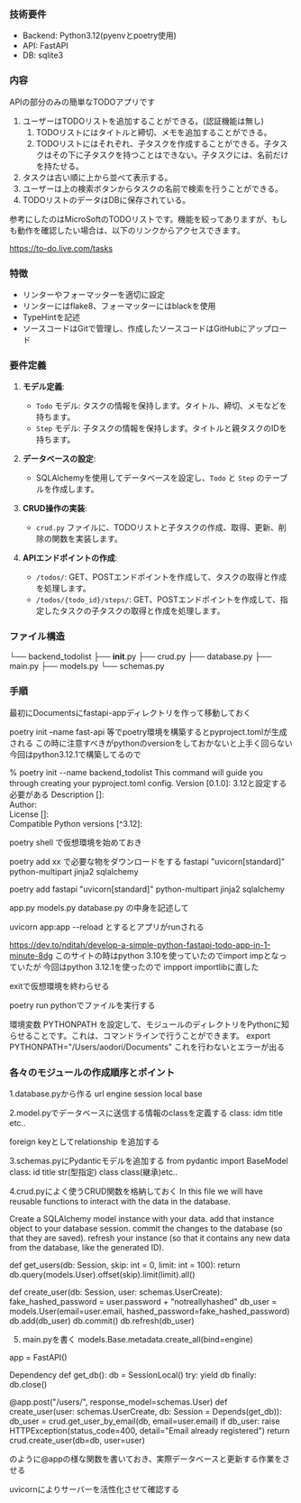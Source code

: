 ### 技術要件

- Backend: Python3.12(pyenvとpoetry使用)
- API: FastAPI
- DB: sqlite3

### 内容

APIの部分のみの簡単なTODOアプリです

1. ユーザーはTODOリストを追加することができる。(認証機能は無し)
    1. TODOリストにはタイトルと締切、メモを追加することができる。
    2. TODOリストにはそれぞれ、子タスクを作成することができる。子タスクはその下に子タスクを持つことはできない。子タスクには、名前だけを持たせる。
2. タスクは古い順に上から並べて表示する。
3. ユーザーは上の検索ボタンからタスクの名前で検索を行うことができる。
4. TODOリストのデータはDBに保存されている。

参考にしたのはMicroSoftのTODOリストです。機能を絞ってありますが、もしも動作を確認したい場合は、以下のリンクからアクセスできます。

https://to-do.live.com/tasks

### 特徴

- リンターやフォーマッターを適切に設定
- リンターにはflake8、フォーマッターにはblackを使用
- TypeHintを記述
- ソースコードはGitで管理し、作成したソースコードはGitHubにアップロード

### 要件定義
1. **モデル定義**:
   - `Todo` モデル: タスクの情報を保持します。タイトル、締切、メモなどを持ちます。
   - `Step` モデル: 子タスクの情報を保持します。タイトルと親タスクのIDを持ちます。

2. **データベースの設定**:
   - SQLAlchemyを使用してデータベースを設定し、`Todo` と `Step` のテーブルを作成します。

3. **CRUD操作の実装**:
   - `crud.py` ファイルに、TODOリストと子タスクの作成、取得、更新、削除の関数を実装します。

4. **APIエンドポイントの作成**:
   - `/todos/`: GET、POSTエンドポイントを作成して、タスクの取得と作成を処理します。
   - `/todos/{todo_id}/steps/`: GET、POSTエンドポイントを作成して、指定したタスクの子タスクの取得と作成を処理します。



### ファイル構造
└── backend_todolist
    ├── __init__.py
    ├── crud.py
    ├── database.py
    ├── main.py
    ├── models.py
    └── schemas.py



### 手順

最初にDocumentsにfastapi-appディレクトリを作って移動しておく

poetry init –name fast-api 等でpoetry環境を構築するとpyproject.tomlが生成される
この時に注意すべきがpythonのversionをしておかないと上手く回らない
今回はpython3.12.1で構築してるので

% poetry init --name backend_todolist
This command will guide you through creating your pyproject.toml config.
Version [0.1.0]:  3.12と設定する必要がある
Description []:  
Author:  
License []:  
Compatible Python versions [^3.12]: 

poetry shell で仮想環境を始めておき

poetry add xx で必要な物をダウンロードをする
fastapi
"uvicorn[standard]"
python-multipart jinja2
sqlalchemy

poetry add fastapi "uvicorn[standard]" python-multipart jinja2 sqlalchemy

app.py models.py database.py の中身を記述して

uvicorn app:app --reload とするとアプリがrunされる

https://dev.to/nditah/develop-a-simple-python-fastapi-todo-app-in-1-minute-8dg
このサイトの時はpython 3.10を使っていたのでimport impとなっていたが
今回はpython 3.12.1を使ったので impport importlibに直した

exitで仮想環境を終わらせる

poetry run pythonでファイルを実行する

環境変数 PYTHONPATH を設定して、モジュールのディレクトリをPythonに知らせることです。これは、コマンドラインで行うことができます。
export PYTHONPATH="/Users/aodori/Documents"
これを行わないとエラーが出る

### 各々のモジュールの作成順序とポイント
1.database.pyから作る
url
engine
session local 
base

2.model.pyでデータベースに送信する情報のclassを定義する
class:
idm title etc..

foreign keyとしてrelationship を追加する

3.schemas.pyにPydanticモデルを追加する
from pydantic import BaseModel
class:
id title str(型指定)
class
class(継承)etc..

4.crud.pyによく使うCRUD関数を格納しておく
In this file we will have reusable functions to interact with the data in the database.

Create a SQLAlchemy model instance with your data.
add that instance object to your database session.
commit the changes to the database (so that they are saved).
refresh your instance (so that it contains any new data from the database, like the generated ID).

def get_users(db: Session, skip: int = 0, limit: int = 100):
return db.query(models.User).offset(skip).limit(limit).all()

def create_user(db: Session, user: schemas.UserCreate):
    	fake_hashed_password = user.password + "notreallyhashed"
    	db_user = models.User(email=user.email, hashed_password=fake_hashed_password)
    	db.add(db_user)
    	db.commit()
   	 db.refresh(db_user)

5. main.pyを書く
models.Base.metadata.create_all(bind=engine)

app = FastAPI()

Dependency
def get_db():
    db = SessionLocal()
    try:
        yield db
    finally:
        db.close()

@app.post("/users/", response_model=schemas.User)
def create_user(user: schemas.UserCreate, db: Session = Depends(get_db)):
    db_user = crud.get_user_by_email(db, email=user.email)
    if db_user:
        raise HTTPException(status_code=400, detail="Email already registered")
    return crud.create_user(db=db, user=user)

のように@appの様な関数を書いておき、実際データベースと更新する作業をさせる

uvicornによりサーバーを活性化させて確認する
